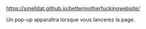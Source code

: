 https://smelldat.github.io/bettermotherfuckingwebsite/

Un pop-up apparaîtra lorsque vous lancerez la page.

